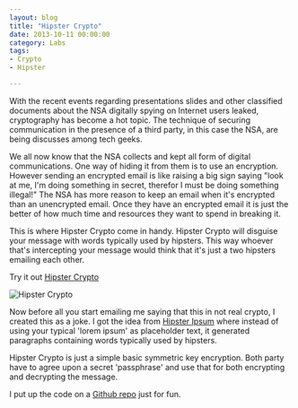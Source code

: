 ```yaml
---
layout: blog
title: "Hipster Crypto"
date: 2013-10-11 00:00:00
category: Labs
tags:
- Crypto
- Hipster

---
```


With the recent events regarding presentations slides and other classified documents about the NSA digitally spying on Internet users leaked, cryptography has become a hot topic. The technique of securing communication in the presence of a third party, in this case the NSA, are being discusses among tech geeks.

We all now know that the NSA collects and kept all form of digital communications. One way of hiding it from them is to use an encryption. However sending an encrypted email is like raising a big sign saying "look at me, I'm doing something in secret, therefor I must be doing something illegal!" The NSA has more reason to keep an email when it's encrypted than an unencrypted email. Once they have an encrypted email it is just the better of how much time and resources they want to spend in breaking it.

This is where Hipster Crypto come in handy. Hipster Crypto will disguise your message with words typically used by hipsters. This way whoever that's intercepting your message would think that it's just a two hipsters emailing each other. 

Try it out [Hipster Crypto](http://hipstercrypto.jshamsul.com/)

![Hipster Crypto](http://assets.jshamsul.com/Screen-shot-2013-09-17-at-1.55.13-AM.png)

Now before all you start emailing me saying that this in not real crypto, I created this as a joke. I got the idea from [Hipster Ipsum](http://hipsteripsum.me/) where instead of using your typical 'lorem ipsum' as placeholder text, it generated paragraphs containing words typically used by hipsters. 

Hipster Crypto is just a simple basic symmetric key encryption. Both party have to agree upon a secret 'passphrase' and use that for both encrypting and decrypting the message.

I put up the code on a [Github repo](https://github.com/jibone/Hipster-Crypto) just for fun. 
